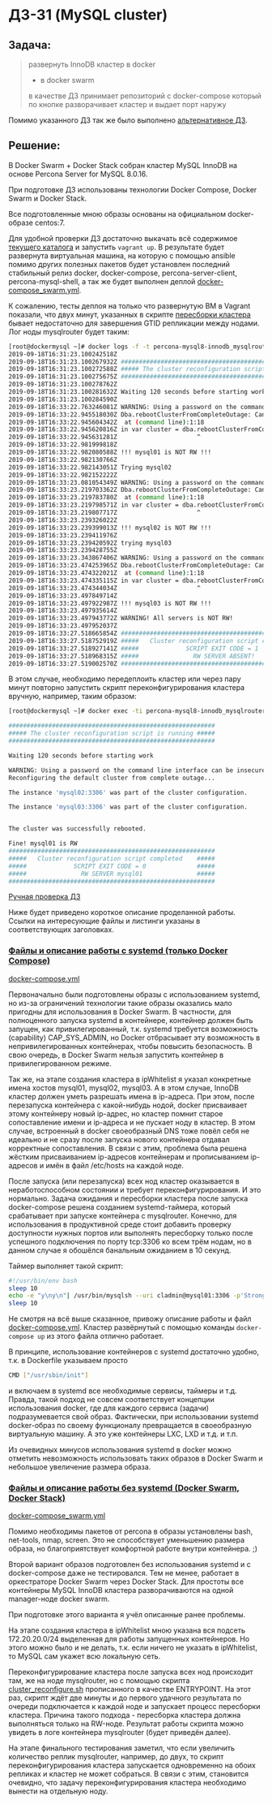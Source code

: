 # ДЗ-31 (MySQL cluster)

## Задача:

> развернуть InnoDB кластер в docker
> * в docker swarm
>
> в качестве ДЗ принимает репозиторий с docker-compose
> который по кнопке разворачивает кластер и выдает порт наружу

Помимо указанного ДЗ так же было выполнено [альтернативное ДЗ](https://github.com/timlok/ansible-role-xtradb-cluster).

## Решение:

В Docker Swarm + Docker Stack собран кластер MySQL InnoDB на основе Percona Server for MySQL 8.0.16.

При подготовке ДЗ использованы технологии Docker Compose, Docker Swarm и Docker Stack.

Все подготовленные мною образы основаны на официальном docker-образе centos:7.

Для удобной проверки ДЗ достаточно выкачать всё содержимое [текущего каталога](https://github.com/timlok/otus-linux/tree/master/homework/31_mysql_cluster/) и запустить ```vagrant up```. В результате будет развернута виртуальная машина, на которую с помощью ansible помимо других полезных пакетов будет установлен последний стабильный релиз docker, docker-compose, percona-server-client, percona-mysql-shell, а так же будет выполнен деплой [docker-compose_swarm.yml](/flies/innodb_nosystemd/swarm/docker-compose_swarm.yml).

К сожалению, тесты деплоя на только что развернутую ВМ в Vagrant показали, что двух минут, указанных в скрипте [пересборки кластера](/flies/innodb_nosystemd/mysqlRouter/cluster_reconfigure.sh) бывает недостаточно для завершения GTID репликации между нодами. Лог ноды mysqlrouter будет таким:
```bash
[root@dockermysql ~]# docker logs -f -t percona-mysql8-innodb_mysqlrouter.1.veacu68x6i8g3ydk422uu1u8b
2019-09-18T16:31:23.100242518Z
2019-09-18T16:31:23.100267932Z #########################################################
2019-09-18T16:31:23.100272588Z ##### The cluster reconfiguration script is running #####
2019-09-18T16:31:23.100275675Z #########################################################
2019-09-18T16:31:23.100278762Z
2019-09-18T16:31:23.100281632Z Waiting 120 seconds before starting work
2019-09-18T16:31:23.100284590Z
2019-09-18T16:33:22.763246081Z WARNING: Using a password on the command line interface can be insecure.
2019-09-18T16:33:22.945518030Z Dba.rebootClusterFromCompleteOutage: Cannot perform operation while group replication is starting up (RuntimeError)
2019-09-18T16:33:22.945604342Z  at (command line):1:18
2019-09-18T16:33:22.945620816Z in var cluster = dba.rebootClusterFromCompleteOutage();
2019-09-18T16:33:22.945631281Z                      ^
2019-09-18T16:33:22.981999818Z
2019-09-18T16:33:22.982080588Z !!! mysql01 is NOT RW !!!
2019-09-18T16:33:22.982130766Z
2019-09-18T16:33:22.982143051Z Trying mysql02
2019-09-18T16:33:22.982152222Z
2019-09-18T16:33:23.081054349Z WARNING: Using a password on the command line interface can be insecure.
2019-09-18T16:33:23.219703362Z Dba.rebootClusterFromCompleteOutage: Cannot perform operation while group replication is starting up (RuntimeError)
2019-09-18T16:33:23.219783780Z  at (command line):1:18
2019-09-18T16:33:23.219798571Z in var cluster = dba.rebootClusterFromCompleteOutage();
2019-09-18T16:33:23.219807717Z                      ^
2019-09-18T16:33:23.239326022Z
2019-09-18T16:33:23.239399013Z !!! mysql02 is NOT RW !!!
2019-09-18T16:33:23.239411976Z
2019-09-18T16:33:23.239420592Z trying mysql03
2019-09-18T16:33:23.239428755Z
2019-09-18T16:33:23.343867406Z WARNING: Using a password on the command line interface can be insecure.
2019-09-18T16:33:23.474253965Z Dba.rebootClusterFromCompleteOutage: Cannot perform operation while group replication is starting up (RuntimeError)
2019-09-18T16:33:23.474322021Z  at (command line):1:18
2019-09-18T16:33:23.474335115Z in var cluster = dba.rebootClusterFromCompleteOutage();
2019-09-18T16:33:23.474344034Z                      ^
2019-09-18T16:33:23.497849714Z
2019-09-18T16:33:23.497922987Z !!! mysql03 is NOT RW !!!
2019-09-18T16:33:23.497935614Z
2019-09-18T16:33:23.497943772Z WARNING! All servers is NOT RW!
2019-09-18T16:33:23.497952037Z
2019-09-18T16:33:27.518665854Z #########################################################
2019-09-18T16:33:27.518752919Z #####   Cluster reconfiguration script completed    #####
2019-09-18T16:33:27.518927141Z #####             SCRIPT EXIT CODE = 1              #####
2019-09-18T16:33:27.518968315Z #####               RW SERVER ABSENT!               #####
2019-09-18T16:33:27.519002570Z #########################################################
```

В этом случае, необходимо передеплоить кластер или через пару минут повторно запустить скрипт переконфигурирования кластера вручную, например, таким образом:
```bash
[root@dockermysql ~]# docker exec -ti percona-mysql8-innodb_mysqlrouter.1.veacu68x6i8g3ydk422uu1u8b bash /opt/cluster_reconfigure.sh

#########################################################
##### The cluster reconfiguration script is running #####
#########################################################

Waiting 120 seconds before starting work

WARNING: Using a password on the command line interface can be insecure.
Reconfiguring the default cluster from complete outage...

The instance 'mysql02:3306' was part of the cluster configuration.

The instance 'mysql03:3306' was part of the cluster configuration.


The cluster was successfully rebooted.

Fine! mysql01 is RW
#########################################################
#####   Cluster reconfiguration script completed    #####
#####             SCRIPT EXIT CODE = 0              #####
#####               RW SERVER mysql01               #####
#########################################################
```

[Ручная проверка ДЗ](/flies/innodb_nosystemd/_info/проверка_кластера.md)

Ниже будет приведено короткое описание проделанной работы. Ссылки на интересующие файлы и листинги указаны в соответствующих заголовках.

### [Файлы и описание работы с systemd (только Docker Compose)](/flies/innodb_systemd/)

[docker-compose.yml](/files/innodb_systemd/compose/docker-compose.yml)

Первоначально были подготовлены образы с использованием systemd, но из-за ограничений технологии такие образы оказались мало пригодны для использования в Docker Swarm. В частности, для полноценного запуска systemd в контейнере, контейнер должен быть запущен, как привилегированный, т.к. systemd требуется возможность (capability) CAP_SYS_ADMIN, но Docker отбрасывает эту возможность в непривилегированных контейнерах, чтобы повысить безопасность. В свою очередь, в Docker Swarm нельзя запустить контейнер в привилегированном режиме.

Так же, на этапе создания кластера в ipWhitelist я указал конкретные имена хостов mysql01, mysql02, mysql03. А в этом случае, InnoDB кластер должен уметь разрешать имена в ip-адреса. При этом, после перезапуска контейнера с какой-нибудь нодой, docker присваивает этому контейнеру новый ip-адрес, но кластер помнит старое сопоставление имени и ip-адреса и не пускает ноду в кластер. В этом случае, встроенный в docker своеобразный DNS тоже повёл себя не идеально и не сразу после запуска нового контейнера отдавал корректные сопоставления. В связи с этим, проблема была решена жёстким присваиванием ip-адресов контейнерам и прописыванием ip-адресов и имён в файл /etc/hosts на каждой ноде.

После запуска (или перезапуска) всех нод кластер оказывается в неработоспособном состоянии и требует переконфигурирования. И это нормально. Задача ожидания и пересборки кластера после запуска docker-compose решена созданием systemd-таймера, который срабатывает при запуске контейнера с mysqlrouter. Конечно, для использования в продуктивной среде стоит добавить проверку доступности нужных портов или выполнять пересборку только после успешного подключения по порту tcp:3306 ко всем трём нодам, но в данном случае я обошёлся банальным ожиданием в 10 секунд.

Таймер выполняет такой скрипт:

```bash
#!/usr/bin/env bash
sleep 10
echo -e "y\ny\n"| /usr/bin/mysqlsh --uri cladmin@mysql01:3306 -p'StrongPassword!#1' -e "var cluster = dba.rebootClusterFromCompleteOutage();"
sleep 10
```

Не смотря на всё выше сказанное, привожу описание работы и файл [docker-compose.yml](/files/innodb_systemd/compose/docker-compose.yml). Кластер развёрнутый с помощью команды ```docker-compose up``` из этого файла отлично работает.

В принципе, использование контейнеров с systemd достаточно удобно, т.к. в Dockerfile указываем просто 

```bash
CMD ["/usr/sbin/init"]
```

и включаем в systemd все необходимые сервисы, таймеры и т.д. Правда, такой подход не совсем соответствует концепции использования docker, где для каждого сервиса (задачи) подразумевается свой образ. Фактически, при использовании systemd docker-образ по своему функционалу превращается в своеобразную виртуальную машину. А это уже контейнеры LXC, LXD и т.д. и т.п.

Из очевидных минусов использования systemd в docker можно отметить невозможность использовать таких образов в Docker Swarm и небольшое увеличение размера образа.

### [Файлы и описание работы без systemd (Docker Swarm, Docker Stack)](/flies/innodb_nosystemd/)

[docker-compose_swarm.yml](/flies/innodb_nosystemd/swarm/docker-compose_swarm.yml)

Помимо необходимы пакетов от percona в образы установлены bash, net-tools, nmap, screen. Это не способствует уменьшению размера образа, но благоприятствует комфортной работе внутри контейнера. ;)

Второй вариант образов подготовлен без использования systemd и с docker-compose даже не тестировался. Тем не менее, работает в оркестраторе Docker Swarm через Docker Stack. Для простоты все контейнеры MySQL InnoDB кластера разворачиваются на одной manager-ноде docker swarm.

При подготовке этого варианта я учёл описанные ранее проблемы.

На этапе создания кластера в ipWhitelist мною указана вся подсеть 172.20.20.0/24 выделенная для работы запущенных контейнеров. Но этого можно было и не делать, т.к. если ничего не указать в ipWhitelist, то MySQL сам укажет всю локальную сеть.

Переконфигурирование кластера после запуска всех нод происходит там, же на ноде mysqlrouter, но с помощью скрипта [cluster_reconfigure.sh](/flies/innodb_nosystemd/mysqlRouter/cluster_reconfigure.sh) прописанного в качестве ENTRYPOINT. На этот раз, скрипт ждёт две минуты и до первого удачного результата по очереди подключается к каждой ноде и запускает процесс пересборки кластера. Причина такого подхода - пересборка кластера должна выполняться только на RW-ноде. Результат работы скрипта можно увидеть в логе контейнера mysqlrouter (будет приведён далее).

На этапе финального тестирования заметил, что если увеличить количество реплик mysqlrouter, например, до двух, то скрипт переконфигурирования кластера запускается одновременно на обоих репликах и кластер не может собраться. В связи с этим, становится очевидно, что задачу переконфигурирования кластера необходимо вынести на отдельную ноду.